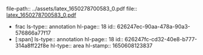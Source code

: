 file-path:: ../assets/latex_1650278700583_0.pdf
file:: [latex_1650278700583_0.pdf](../assets/latex_1650278700583_0.pdf)
- frac
  ls-type:: annotation
  hl-page:: 18
  id:: 626247ec-90aa-478a-90a3-576866a77f17
- [:span]
  ls-type:: annotation
  hl-page:: 18
  id:: 626247fc-cd32-40e8-b777-314a8ff22f8e
  hl-type:: area
  hl-stamp:: 1650608123837